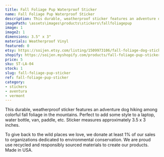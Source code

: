 ```yaml
---
title: Fall Foliage Pup Waterproof Sticker
name: Fall Foliage Pup Waterproof Sticker
description: This durable, weatherproof sticker features an adventure dog hiking among colorful fall foliage in the mountains. Perfect to add some style to a laptop, water bottle, van, paddle, etc. Sticker measures approximately 3.5 x 3 inches. Made in USA.
imagePath: \assets\images\products\stickers\fallfoliagepup
image: 1
image2: 1
dimensions: 3.5" x 3"
materials: Weatherproof Vinyl
featured: 0
etsy: https://soijen.etsy.com/listing/1509973106/fall-foliage-dog-sticker-weatherproof?utm_source=Copy&utm_medium=ListingManager&utm_campaign=Share&utm_term=so.lmsm&share_time=1695259902900
shopify: https://soijen.myshopify.com/products/fall-foliage-pup-sticker
price: 5
sku: ST-LA-04
stock: 1
slug: fall-foliage-pup-sticker
ref: fall-foliage-pup-sticker
category:
- stickers
- aventura
- vermont
---
```

This durable, weatherproof sticker features an adventure dog hiking among colorful fall foliage in the mountains. Perfect to add some style to a laptop, water bottle, van, paddle, etc. Sticker measures approximately 3.5 x 3 inches.

To give back to the wild places we love, we donate at least 1% of our sales to organizations dedicated to environmental conservation. We are proud use recycled and responsibly sourced materials to create our products. Made in USA.